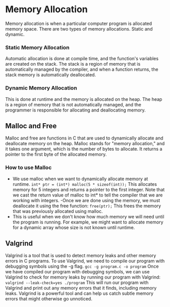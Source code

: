 # Memory Allocation

Memory allocation is when a particular computer program is allocated memory space. There are two types of memory allocations. Static and dynamic.

### Static Memory Allocation
Automatic allocation is done at compile time, and the function's variables are created on the stack. The stack is a region of memory that is automatically managed by the compiler, and when a function returns, the stack memory is automatically deallocated.

### Dynamic Memory Allocation
This is done at runtime and the memory is allocated on the heap. The heap is a region of memory that is not automatically managed, and the programmer is responsible for allocating and deallocating memory.

## Malloc and Free
Malloc and free are functions in C that are used to dynamically allocate and deallocate memory on the heap. Malloc stands for "memory allocation," and it takes one argument, which is the number of bytes to allocate. It returns a pointer to the first byte of the allocated memory.

### How to use Malloc
- We use malloc when we want to dynamically allocate memory at runtime.
``` int* ptr = (int*) malloc(5 * sizeof(int)); ```
This allocates memory for 5 integers and returns a pointer to the first integer. Note that we cast the return value of malloc to int* to tell the compiler that we are working with integers.
-Once we are done using the memory, we must deallocate it using the free function:
``` free(ptr); ```
This frees the memory that was previously allocated using malloc.
-  This is useful when we don't know how much memory we will need until the program is running. For example, we might want to allocate memory for a dynamic array whose size is not known until runtime.
## Valgrind
Valgrind is a tool that is used to detect memory leaks and other memory errors in C programs.
To use Valgrind, we need to compile our program with debugging symbols using the -g flag.
``` gcc -g program.c -o program ```
Once we have compiled our program with debugging symbols, we can use Valgrind to check for memory leaks by running our program with Valgrind:
``` valgrind --leak-check=yes ./program ```
This will run our program with Valgrind and print out any memory errors that it finds, including memory leaks. Valgrind is a powerful tool and can help us catch subtle memory errors that might otherwise go unnoticed.
